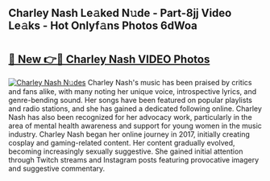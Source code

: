 ## Charley Nash Le𝚊ked N𝚞de - Part-8jj Video Le𝚊ks - Hot Onlyf𝚊ns Photos 6dWoa

# <h2><a href="http://ab79520.deff.icu/?id=Charley+Nash">🔗 New 👉🔴 Charley Nash VIDEO Photos</a></h2>

[![Charley Nash N𝚞des](https://i.imgur.com/rIISA9y.gif)](http://ab79520.deff.icu/?id=Charley+Nash)
Charley Nash's music has been praised by critics and fans alike, with many noting her unique voice, introspective lyrics, and genre-bending sound. Her songs have been featured on popular playlists and radio stations, and she has gained a dedicated following online. Charley Nash has also been recognized for her advocacy work, particularly in the area of mental health awareness and support for young women in the music industry. Charley Nash began her online journey in 2017, initially creating cosplay and gaming-related content. Her content gradually evolved, becoming increasingly sexually suggestive. She gained initial attention through Twitch streams and Instagram posts featuring provocative imagery and suggestive commentary.
